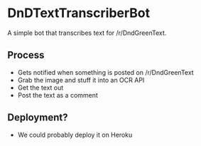 # DnDTextTranscriberBot

A simple bot that transcribes text for /r/DndGreenText.

## Process

* Gets notified when something is posted on /r/DndGreenText
* Grab the image and stuff it into an OCR API
* Get the text out
* Post the text as a comment

## Deployment?

* We could probably deploy it on Heroku